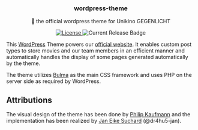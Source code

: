 <div align="center">
<h3>wordpress-theme</h3>
<p>🎨 the official wordpress theme for Unikino GEGENLICHT</p>
<a href="LICENSE">
<img alt="License" src="https://flat.badgen.net/github/license/unikino-gegenlicht/wordpress-theme?cache=300&label=License">
</a>
<img alt="Current Release Badge" src="https://flat.badgen.net/github/release/unikino-gegenlicht/wordpress-theme/stable?cache=300&label=Latest%20Version">
</div>

This [WordPress] Theme powers our [official website].
It enables custom post types to store movies and our team members in an 
efficient manner and automatically handles the display of some pages generated
automatically by the theme.

[WordPress]: https://wordpress.org
[official website]: https://gegenlicht.net

The theme utilizes [Bulma] as the main CSS framework and uses PHP on the
server side as required by WordPress.

[Bulma]: https://bulma.io/

## Attributions

The visual design of the theme has been done by [Philip Kaufmann] and the
implementation has been realized by [Jan Eike Suchard] (@dr4hu5-jan).

[Philip Kaufmann]: mailto:philip@gegenlicht.net
[Jan Eike Suchard]: mailto:jan@gegenlicht.net

